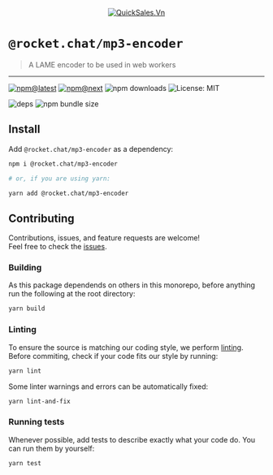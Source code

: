 <!--header-->

<p align="center">
  <a href="https://rocket.chat" title="QuickSales.Vn">
    <img src="https://github.com/QuickSales/QuickSales.Vn.Artwork/raw/master/Logos/2020/png/logo-horizontal-red.png" alt="QuickSales.Vn" />
  </a>
</p>

# `@rocket.chat/mp3-encoder`

> A LAME encoder to be used in web workers

---

[![npm@latest](https://img.shields.io/npm/v/@rocket.chat/mp3-encoder/latest?style=flat-square)](https://www.npmjs.com/package/@rocket.chat/mp3-encoder/v/latest) [![npm@next](https://img.shields.io/npm/v/@rocket.chat/mp3-encoder/next?style=flat-square)](https://www.npmjs.com/package/@rocket.chat/mp3-encoder/v/next) ![npm downloads](https://img.shields.io/npm/dw/@rocket.chat/mp3-encoder?style=flat-square) ![License: MIT](https://img.shields.io/npm/l/@rocket.chat/mp3-encoder?style=flat-square)

![deps](https://img.shields.io/librariesio/release/npm/@rocket.chat/mp3-encoder?style=flat-square) ![npm bundle size](https://img.shields.io/bundlephobia/min/@rocket.chat/mp3-encoder?style=flat-square)

<!--/header-->

## Install

<!--install-->

Add `@rocket.chat/mp3-encoder` as a dependency:

```sh
npm i @rocket.chat/mp3-encoder

# or, if you are using yarn:

yarn add @rocket.chat/mp3-encoder
```

<!--/install-->

## Contributing

<!--contributing(msg)-->

Contributions, issues, and feature requests are welcome!<br />
Feel free to check the [issues](https://github.com/QuickSales/fuselage/issues).

<!--/contributing(msg)-->

### Building

As this package dependends on others in this monorepo, before anything run the following at the root directory:

<!--yarn(build)-->

```sh
yarn build
```

<!--/yarn(build)-->

### Linting

To ensure the source is matching our coding style, we perform [linting](<https://en.wikipedia.org/wiki/Lint_(software)>).
Before commiting, check if your code fits our style by running:

<!--yarn(lint)-->

```sh
yarn lint
```

<!--/yarn(lint)-->

Some linter warnings and errors can be automatically fixed:

<!--yarn(lint-and-fix)-->

```sh
yarn lint-and-fix
```

<!--/yarn(lint-and-fix)-->

### Running tests

Whenever possible, add tests to describe exactly what your code do. You can run them by yourself:

<!--yarn(test)-->

```sh
yarn test
```

<!--/yarn(test)-->
